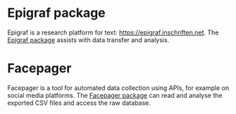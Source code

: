 # Epigraf package

Epigraf is a research platform for text: https://epigraf.inschriften.net. The [Epigraf package](tree/main/epigraf) assists with data transfer and analysis. 

# Facepager

Facepager is a tool for automated data collection using APIs, for example on social media platforms. The [Facepager package](tree/main/facepager) can read and analyse the exported CSV files and access the raw database.
